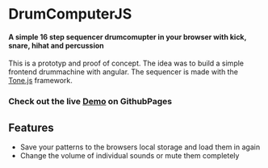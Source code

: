 # DrumComputerJS
#### A simple 16 step sequencer drumcomupter in your browser with kick, snare, hihat and percussion

This is a prototyp and proof of concept. The idea was to build a simple frontend drummachine with angular. The sequencer is made with the <a href="https://github.com/Tonejs/Tone.js/">Tone.js</a> framework. 

### Check out the live <a href="https://missing-texture.github.io/DrumComputerJS/">Demo</a> on GithubPages

## Features
* Save your patterns to the browsers local storage and load them in again
* Change the volume of individual sounds or mute them completely
